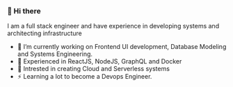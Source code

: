 ### 👋 Hi there 

I am a full stack engineer and have experience in developing systems and architecting infrastructure


- 🔭 I’m currently working on Frontend UI development, Database Modeling and Systems Engineering.
- 🍚 Experienced in ReactJS, NodeJS, GraphQL and Docker
- 🧃 Intrested in creating Cloud and Serverless systems
- ⚡ Learning a lot to become a Devops Engineer.

